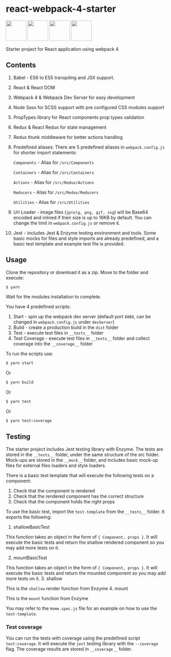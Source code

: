 # react-webpack-4-starter

<img src="https://cdn-images-1.medium.com/max/1468/1*kt9otqHk14BZIMNruiG0BA.png" height="64"> <img src="https://cdn-images-1.medium.com/max/1200/1*Wx82vEGrMfW4AdSLodZXgQ.png" height="64"> <img src="https://cdn-images-1.medium.com/max/2000/1*XmHUL5DeySv_dGmvbPqdDQ.png" height="64"> <img src="https://cdn-images-1.medium.com/max/1200/0*U2DmhXYumRyXH6X1.png" height="64">

Starter project for React application using webpack 4

## Contents

1. Babel - ES6 to ES5 transpiling and JSX support.
2. React & React DOM
3. Webpack 4 & Webpack Dev Server for easy development
4. Node Sass for SCSS support with pre configured CSS modules support
5. PropTypes library for React components prop types validation
6. Redux & React Redux for state management
7. Redux thunk middleware for better actions handling
8. Predefined aliases:
   There are 5 predefined aliases in `webpack.config.js` for shorter import statements:
   
   `Components` - Alias for `/src/Components`
   
   `Containers` - Alias for `/src/Containers`
   
   `Actions` - Alias for `/src/Redux/Actions`
   
   `Reducers` - Alias for `/src/Redux/Reducers`
   
   `Utilities` - Alias for `/src/Utilities`
   
9. Url Loader - image files (`jp(e)g, png, gif, svg`) will be Base64 encoded and inlined if their size is up to 16KB by default. You can change the limit in `webpack.config.js` or remove it.
10. Jest - includes Jest & Enzyme testing environment and tools. Some basic mocks for files and style imports are already predefined, and a basic test template and example test file is provided.
   
## Usage

Clone the repository or download it as a zip.
Move to the folder and execute:

```bash
$ yarn
```

Wait for the modules installation to complete.

You have 4 predefined scripts:

1. Start - spin up the webpack dev server (default port `8080`, can be changed in `webpack.config.js` under `devServer`)
2. Build - create a production build in the `dist` folder
3. Test - execute test files in `__tests__` folder
4. Test Coverage - execute test files in `__tests__` folder and collect coverage into the `__coverage__` folder

To run the scripts use:

```bash
$ yarn start
```

Or

```bash
$ yarn build
```

Or

```bash
$ yarn test
```

Or

```bash
$ yarn test:coverage
```

## Testing

The starter project includes Jest testing library with Enzyme.
The tests are stored in the `__tests__` folder, under the same structure of the src folder.
Mock-ups are stored in the `__mock__` folder, and includes basic mock-up files for external files loaders and style loaders.

There is a basic test template that will execute the following tests on a component:
1. Check that the component is rendered
2. Check that the rendered component has the correct structure
3. Check that the component holds the right props

To use the basic test, import the `test-template` from the `__tests__` folder. It exports the following:
1. shallowBasicTest

  This function takes an object in the form of `{ Component, props }`. It will execute the basic tests and return the shallow rendered component so you may add more tests on it.
  
2. mountBasicTest

  This function takes an object in the form of `{ Component, props }`. It will execute the basic tests and return the mounted component so you may add more tests on it.
3. shallow

  This is the `shallow` render function from Enzyme
4. mount 

  This is the `mount` function from Enzyme

You may refer to the `Home.spec.js` file for an example on how to use the `test-template`.

### Test coverage

You can run the tests with coverage using the predefined script `test:coverage`.
It will execute the `jest` testing library with the `--coverage` flag. The coverage results are stored in `__coverage__` folder.
